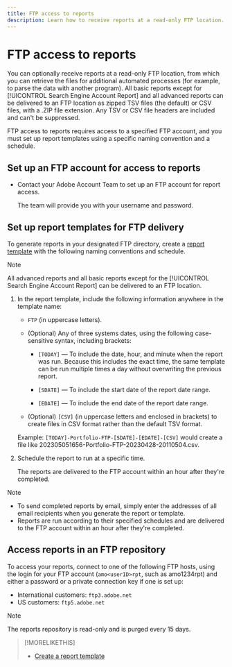 ```yaml
---
title: FTP access to reports
description: Learn how to receive reports at a read-only FTP location.
---
```

# FTP access to reports

You can optionally receive reports at a read-only FTP location, from which you can retrieve the files for additional automated processes (for example, to parse the data with another program). All basic reports except for [!UICONTROL Search Engine Account Report] and all advanced reports can be delivered to an FTP location as zipped TSV files (the default) or CSV files, with a .ZIP file extension. Any TSV or CSV file headers are included and can't be suppressed.

FTP access to reports requires access to a specified FTP account, and you must set up report templates using a specific naming convention and a schedule.

## Set up an FTP account for access to reports

* Contact your Adobe Account Team to set up an FTP account for report access.
  
  The team will provide you with your username and password.

## Set up report templates for FTP delivery

To generate reports in your designated FTP directory, create a [report template](templates/template-create.md) with the following naming conventions and schedule.

>[!NOTE]
>
>All advanced reports and all basic reports except for the [!UICONTROL Search Engine Account Report] can be delivered to an FTP location.

1. In the report template, include the following information anywhere in the template name:
   
   * `FTP` (in uppercase letters).
   
   * (Optional) Any of three systems dates, using the following case-sensitive syntax, including brackets:
     
     * `[TODAY]` &mdash; To include the date, hour, and minute when the report was run. Because this includes the exact time, the same template can be run multiple times a day without overwriting the previous report.
     
     * `[SDATE]` &mdash; To include the start date of the report date range.
     
     * `[EDATE]` &mdash; To include the end date of the report date range.
   
   * (Optional) `[CSV]` (in uppercase letters and enclosed in brackets) to create files in CSV format rather than the default TSV format.
  
   Example: `[TODAY]-Portfolio-FTP-[SDATE]-[EDATE]-[CSV]` would create a file like 202305051656-Portfolio-FTP-20230428-20110504.csv.

1. Schedule the report to run at a specific time.

   The reports are delivered to the FTP account within an hour after they're completed. 

>[!NOTE]
>
>* To send completed reports by email, simply enter the addresses of all email recipients when you generate the report or template.
>* Reports are run according to their specified schedules and are delivered to the FTP account within an hour after they're completed.

## Access reports in an FTP repository

To access your reports, connect to one of the following FTP hosts, using the login for your FTP account (`amo<userID>rpt`, such as amo1234rpt) and either a password or a private connection key if one is set up:

* International customers: `ftp3.adobe.net`
* US customers: `ftp5.adobe.net`

>[!NOTE]
>
>The reports repository is read-only and is purged every 15 days.


>[!MORELIKETHIS]
>
>* [Create a report template](/help/search-social-commerce/reports/automation/templates/template-create.md)
